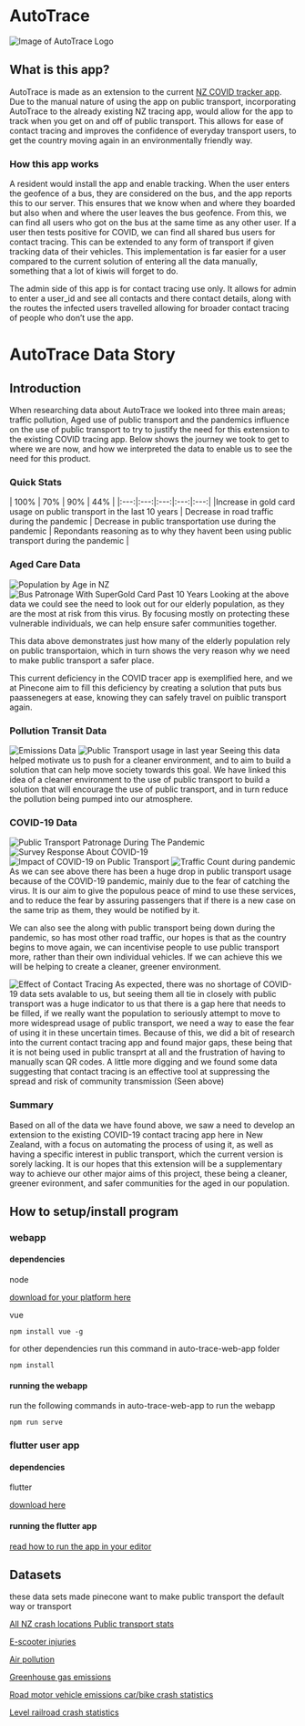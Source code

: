 # AutoTrace
![Image of AutoTrace Logo](https://raw.githubusercontent.com/FloydWatson/AutoTrace/master/auto-trace-web-app/src/assets/auto_logo.png)
## What is this app?
AutoTrace is made as an extension to the current [NZ COVID tracker app](https://www.health.govt.nz/our-work/diseases-and-conditions/covid-19-novel-coronavirus/covid-19-novel-coronavirus-resources-and-tools/nz-covid-tracer-app
). Due to the manual nature of using the app on public transport, incorporating AutoTrace to the already existing NZ tracing app, would allow for the app to track when you get on and off of public transport. This allows for ease of contact tracing and improves the confidence of everyday transport users, to get the country moving again in an environmentally friendly way.

### How this app works
A resident would install the app and enable tracking. When the user enters the geofence of a bus, they are considered on the bus, and the app reports this to our server. This ensures  that we know when and where they boarded but also when and where the user leaves the bus geofence. From this, we can find all users who got on the bus at the same time as any other user. If a user then tests positive for COVID, we can find all shared bus users for contact tracing. This can be extended to any form of transport if given tracking data of their vehicles. This implementation is far easier for a user compared to the current solution of entering all the data manually, something that a lot of kiwis will forget to do.

The admin side of this app is for contact tracing use only. It allows for admin to enter a user_id and see all contacts and there contact details, along with the routes the infected users travelled allowing for broader contact tracing of people who don’t use the app.

# AutoTrace Data Story
## Introduction
When researching data about AutoTrace we looked into three main areas; traffic pollution, Aged use of public transport and the pandemics influence on the use of public transport to try to justify the need for this extension to the existing COVID tracing app. Below shows the journey we took to get to where we are now, and how we interpreted the data to enable us to see the need for this product.

### Quick Stats
| 100% | 70% | 90% | 44% |
|:---:|:---:|:---:|:---:|:---:|
|Increase in gold card usage on public transport in the last 10 years | Decrease in road traffic during the pandemic | Decrease in public transportation use during the pandemic | Repondants reasoning as to why they havent been using public transport during the pandemic |

### Aged Care Data
![Population by Age in NZ](https://raw.githubusercontent.com/FloydWatson/AutoTrace/development/auto-trace-web-app/src/assets/population.PNG)
![Bus Patronage With SuperGold Card Past 10 Years](https://i.imgur.com/lX647Md.png)
Looking at the above data we could see the need to look out for our elderly population, as they are the most at risk from this virus. By focusing mostly on protecting these vulnerable individuals, we can help ensure safer communities together.

This data above demonstrates just how many of the elderly population rely on public transportaion, which in turn shows the very reason why we need to make public transport a safer place.

This current deficiency in the COVID tracer app is exemplified here, and we at Pinecone aim to fill this deficiency by creating a solution that puts bus paassenegers at ease, knowing they can safely travel on puiblic transport again.

### Pollution Transit Data
![Emissions Data](https://raw.githubusercontent.com/FloydWatson/AutoTrace/development/auto-trace-web-app/src/assets/emissions.png)
![Public Transport usage in last year](https://i.imgur.com/CcVyZvh.png)
 Seeing this data helped motivate us to push for a cleaner environment, and to aim to build a solution that can help move society towards this goal. We have linked this idea of a cleaner environment to the use of public transport to build a solution that will encourage the use of public transport, and in turn reduce the pollution being pumped into our atmosphere.

### COVID-19 Data
![Public Transport Patronage During The Pandemic](https://i.imgur.com/jFabtD3.png)
![Survey Response About COVID-19](https://i.imgur.com/imV4cIL.png)
![Impact of COVID-19 on Public Transport](https://raw.githubusercontent.com/FloydWatson/AutoTrace/development/auto-trace-web-app/src/assets/public_transport_graph.png)
![Traffic Count during pandemic](https://i.imgur.com/tnsyMK4.png)
As we can see above there has been a huge drop in public transport usage because of the COVID-19 pandemic, mainly due to the fear of catching the virus. It is our aim to give the populous peace of mind to use these services, and to reduce the fear by assuring passengers that if there is a new case on the same trip as them, they would be notified by it.

We can also see the along with public transport being down during the pandemic, so has most other road traffic, our hopes is that as the country begins to move again, we can incentivise people to use public transport more, rather than their own individual vehicles. If we can achieve this we will be helping to create a cleaner, greener environment.

![Effect of Contact Tracing](https://marlin-prod.literatumonline.com/cms/attachment/011d0871-6f2a-45dc-93a7-db3e40929cdc/gr2.jpg)
As expected, there was no shortage of COVID-19 data sets avalable to us, but seeing them all tie in closely with public transport was a huge indicator to us that there is a gap here that needs to be filled, if we really want the population to seriously attempt to move to more widespread usage of public transport, we need a way to ease the fear of using it in these uncertain times. Because of this, we did a bit of research into the current contact tracing app and found major gaps, these being that it is not being used in public transprt at all and the frustration of having to manually scan QR codes. A little more digging and we found some data suggesting that contact tracing is an effective tool at suppressing the spread and risk of community transmission (Seen above)

### Summary
Based on all of the data we have found above, we saw a need to develop an extension to the existing COVID-19 contact tracing app here in New Zealand, with a focus on automating the process of using it, as well as having a specific interest in public transport, which the current version is sorely lacking. It is our hopes that this extension will be a supplementary way to achieve our other major aims of this project, these being a  cleaner, greener evironment, and safer communities for the aged in our population.

## How to setup/install program

### webapp
#### dependencies
node 

[download for your platform here](https://nodejs.org/en/download/)

vue 
```
npm install vue -g
```

for other dependencies run this command in auto-trace-web-app folder
```
npm install
```
#### running the webapp

run the following commands in auto-trace-web-app to run the webapp 
```
npm run serve
``` 


### flutter user app
#### dependencies
flutter

[download here](https://flutter.dev/docs/get-started/install)


#### running the flutter app
[read how to run the app in your editor](https://flutter.dev/docs/get-started/editor)

## Datasets
these data sets made pinecone want to make public transport the default way or transport

[All NZ crash locations ](https://maphub.nzta.govt.nz/cas/)
[Public transport stats](https://catalogue.data.govt.nz/dataset/performance-of-public-transport-services/resource/f6385e02-5827-40f1-aceb-aa8d38b45039
)


[E-scooter injuries](https://catalogue.data.govt.nz/dataset/c303e9d5-7dae-40e7-a42e-c40d76bfd33a/resource/aa5837a6-b743-499f-8e2e-ca1e0f3bbc1c/download/52231-response.xlsm)


[Air pollution](https://catalogue.data.govt.nz/dataset/air-pollutant-emissions)

[Greenhouse gas emissions](https://www.stats.govt.nz/assets/Uploads/Greenhouse-gas-emissions-industry-and-household/Greenhouse-gas-emissions-industry-and-household-Year-ended-2018/Download-data/Greenhouse-gas-emissions-industry-and-household-year-ended-2018.xlsx)

[Road motor vehicle emissions ](https://catalogue.data.govt.nz/dataset/road-motor-vehicle-emissions)
[car/bike crash statistics](https://catalogue.data.govt.nz/dataset/mot-resources-road-safety-resources-roadcrashstatistics-monthlyoverviewofcrashstatistics)

[Level railroad crash  statistics](https://catalogue.data.govt.nz/dataset/mot-resources-road-safety-resources-roadcrashstatistics-raillevelcrossingstatistics)



